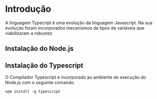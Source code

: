 # Introdução
>
A linguagem Typecript é uma evolução da linguagem Javascript. Na sua evolução foram incorporados mecanismos de tipos de variáveis que viabilizaram a robustez 
>
## Instalação do Node.js 
>


>

## Instalação do Typescript 
>
O Compilador Typescript é incorporado ao ambiente de execução do Node.js com o seguinte comando.

```
npm install -g typescript
```
>